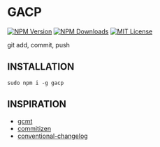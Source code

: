 # GACP

[![NPM Version][npm-version-image]][npm-url]
[![NPM Downloads][npm-downloads-image]][npm-url]
[![MIT License][license-image]][license-url]

git add, commit, push

## INSTALLATION

`sudo npm i -g gacp`

## INSPIRATION

- [gcmt](https://github.com/vivaxy/gcmt)
- [commitizen](https://github.com/commitizen/cz-cli)
- [conventional-changelog](https://github.com/conventional-changelog/conventional-changelog)

[npm-version-image]: http://img.shields.io/npm/v/gacp.svg?style=flat-square
[npm-url]: https://www.npmjs.com/package/gacp
[npm-downloads-image]: https://img.shields.io/npm/dt/gacp.svg?style=flat-square
[license-image]: https://img.shields.io/npm/l/gacp.svg?style=flat-square
[license-url]: LICENSE
